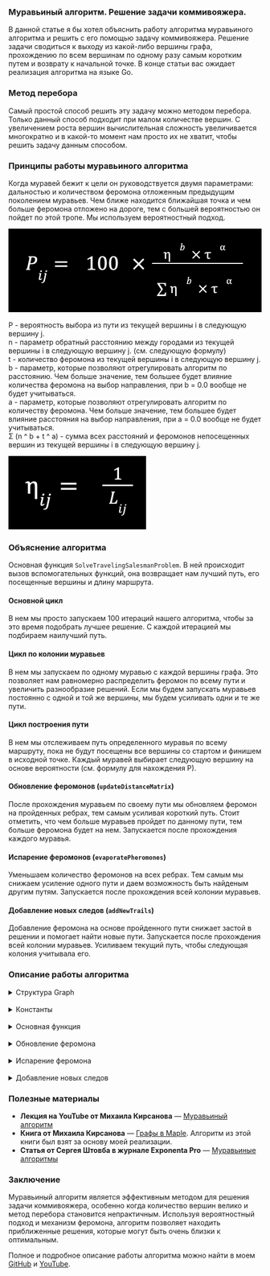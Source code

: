 ### Муравьиный алгоритм. Решение задачи коммивояжера. 

В данной статье я бы хотел объяснить работу алгоритма муравьиного алгоритма и решить с его помощью задачу коммивояжера. Решение задачи сводиться к выходу из какой-либо вершины графа, прохождению по всем вершинам по одному разу самым коротким путем и возврату к начальной точке. В конце статьи вас ожидает реализация алгоритма на языке Go.

### Метод перебора

Самый простой способ решить эту задачу можно методом перебора. Только данный способ подходит при малом количестве вершин. С увеличением роста вершин вычислительная сложность увеличивается многократно и в какой-то момент нам просто их не хватит, чтобы решить задачу данным способом.

### Принципы работы муравьиного алгоритма

Когда муравей бежит к цели он руководствуется двумя параметрами: дальностью и количеством феромона отложенным предыдущим поколением муравьев. Чем ближе находится ближайшая точка и чем больше феромона отложено на дороге, тем с большей вероятностью он пойдет по этой тропе. Мы используем вероятностный подход.

![formula_1](misc/images/formula_1.png)

Р - вероятность выбора из пути из текущей вершины i в следующую вершину j.  
n - параметр обратный расстоянию между городами из текущей вершины i в следующую вершину j. (см. следующую формулу)  
t - количество феромона из текущей вершины i в следующую вершину j.  
b - параметр, которые позволяют отрегулировать алгоритм по расстоянию.  Чем больше значение, тем большее будет влияние количества феромона на выбор направления, при b = 0.0 вообще не будет учитываться.  
a - параметр, которые позволяют отрегулировать алгоритм по количеству  феромона. Чем больше значение, тем большее будет влияние расстояния на выбор направления, при a = 0.0 вообще не будет учитываться.  
Σ (n ^ b + t ^ a) - сумма всех расстояний и феромонов непосещенных вершин из текущей вершины i в следующую вершину j.

![formula_2](misc/images/formula_2.png)

### Объяснение алгоритма

Основная функция `SolveTravelingSalesmanProblem`. В ней происходит вызов вспомогательных функций, она возвращает нам лучший путь, его посещенные вершины и длину маршрута.

#### Основной цикл 
В нем мы просто запускаем 100 итераций нашего алгоритма, чтобы за это время подобрать лучшее решение. С каждой итерацией мы подбираем наилучший путь.

#### Цикл по колонии муравьев 
В нем мы запускаем по одному муравью с каждой вершины графа. Это позволяет нам равномерно распределить феромон по всему пути и увеличить разнообразие решений. Если мы будем запускать муравьев постоянно с одной и той же вершины, мы будем усиливать одни и те же пути.

#### Цикл построения пути
В нем мы отслеживаем путь определенного муравья по всему маршруту, пока не будут посещены все вершины со стартом и финишем в исходной точке. Каждый муравей выбирает следующую вершину на основе вероятности (см. формулу для нахождения Р).

#### Обновление феромонов (`updateDistanceMatrix`)
После прохождения муравьем по своему пути мы обновляем феромон на пройденных ребрах, тем самым усиливая короткий путь. Стоит отметить, что чем больше муравьев пройдет по данному пути, тем больше феромона будет на нем. Запускается после прохождения каждого муравья.

#### Испарение феромонов (`evaporatePheromones`)
Уменьшаем количество феромонов на всех ребрах. Тем самым мы снижаем усиление одного пути и даем возможность быть найденым другим путям. Запускается после прохождения всей колонии муравьев.

#### Добавление новых следов (`addNewTrails`)
Добавление феромона на основе пройденного пути снижает застой в решении и помогает найти новые пути. Запускается после прохождения всей колонии муравьев. Усиливаем текущий путь, чтобы следующая колония учитывала его.

### Описание работы алгоритма

<details>
<summary>Структура Graph </summary>

```
// Graph представляет граф с матрицей смежности
type Graph struct {
	adjacencyMatrix [][]int
}
```

```
// NewGraph создает новый граф
func NewGraph(vertexCount int) *Graph {
	matrix := make([][]int, vertexCount)
	for i := range matrix {
		matrix[i] = make([]int, vertexCount)
	}
	return &Graph{adjacencyMatrix: matrix}
}
```

```
// AddEdge добавляет ребро в граф
func (g *Graph) AddEdge(from, to, weight int) {
	if from < 0 || from >= len(g.adjacencyMatrix) || to < 0 || to >= len(g.adjacencyMatrix[from]) {
		// Индексы вне диапазона, ничего не делаем
		return
	}
	g.adjacencyMatrix[from][to] = weight
}
```

</details>
<br>


<details>
<summary>Константы</summary>

```
const (
	alpha = 9.0 // регулировка алгоритма по расстоянию (чем больше значение, тем большее будет влияние расстояния на выбор направления, при alpha = 0.0 вообще не будет учитываться)
	beta  = 5.0 // регулировка алгоритма по количеству феромона (чем больше значение, тем большее будет влияние количества феромона на выбор направления, при beta = 0.0 вообще не будет учитываться)
	p     = 0.7 // скорость испарения феромона
)
```

</details>
<br>

<details>
<summary>Основная функция</summary>

```
// SolveTravelingSalesmanProblem решает задачу коммивояжера с использованием муравьиного алгоритма
func SolveTravelingSalesmanProblem(graph *graph.Graph) TsmResult {
	distanceMatrix := graph.GetAdjacencyMatrix()
	n = len(distanceMatrix)
	Q = 5 * float64(n)
	// Координаты вершин
	pheromones := initPheromones()           // Wt След
	deltaPheromones := initDeltaPheromones() // DWt Матрица приращений следа

	Lmin := math.MaxFloat64      // начальное значение длины - infinity
	bestPath := make([]int, n+1) // n+1 для возврата в исходную точку

	for k := 0; k < 100; k++ { // Основной цикл
		for ant := 0; ant < n; ant++ { // Цикл по муравьям
			visited := make([]bool, n) // Список непосещенных вершин
			currentCity := ant         // Начальная вершина для муравья ant
			visited[currentCity] = true
			path := []int{currentCity} // Начало пути

			for len(path) < n { // Цикл построения пути
				probabilities := calculateProbabilities(pheromones, distanceMatrix, currentCity, visited) // Каждой вершине - свой вес
				nextCity := selectNextCity(probabilities)                                                 // Выбор направления
				visited[nextCity] = true                                                                  // Tabu list увеличился
				path = append(path, nextCity)
				currentCity = nextCity // Начало дуги = конец предыдущей
			}
			path = append(path, path[0]) // Конец пути (возвращаемся в исходную точку)

			// проходимся по всему пути и суммируем длины
			L := calculatePathLength(path, distanceMatrix)

			// Проверка минимальной длины пути
			if L < Lmin {
				Lmin = L
				copy(bestPath, path)
			}

			// Пометка дуг феромоном
			updateDistanceMatrix(deltaPheromones, path, L)
		}

		evaporatePheromones(pheromones, p)           // Испарение феромонов
		addNewTrails(pheromones, deltaPheromones, p) // Добавление новых следов
	}

	return TsmResult{
		Vertices: bestPath,
		Distance: Lmin,
	}
}
```

</details>
<br>


<details>
<summary>Обновление феромона</summary>

```
// updateDistanceMatrix помечает дуги феромоном
func updateDistanceMatrix(deltaPheromones [][]float64, path []int, L float64) {
	for i := 0; i < len(path)-1; i++ {
		from := path[i]
		to := path[i+1]
		deltaPheromones[from][to] += Q / L
	}
}
```

</details>
<br>

<details>
<summary>Испарение феромона</summary>

```
// Испарение феромона
func evaporatePheromones(pheromones [][]float64, p float64) {
	for i := range pheromones {
		for j := range pheromones[i] {
			pheromones[i][j] *= (1 - p)
		}
	}
}
```

</details>
<br>

<details>
<summary>Добавление новых следов</summary>

```
// Добавление новых следов
func addNewTrails(pheromones, deltaPheromones [][]float64, p float64) {
	for i := range pheromones {
		for j := range pheromones[i] {
			pheromones[i][j] += deltaPheromones[i][j] * p
		}
	}
}
```

</details>

### Полезные материалы

- **Лекция на YouTube от Михаила Кирсанова** — [Муравьиный алгоритм](https://youtu.be/EwDP_bAb-OI?si=v0XYb4CUkZXG-iwM)
- **Книга от Михаила Кирсанова** — [Графы в Maple](https://eqworld.ipmnet.ru/ru/library/books/Kirsanov2007ru.pdf). Алгоритм из этой книги был взят за основу моей реализации.
- **Статья от Сергея Штовба в журнале Exponenta Pro** — [Муравьиные алгоритмы](https://www.researchgate.net/publication/280064579_Muravinye_algoritmy)

### Заключение

Муравьиный алгоритм является эффективным методом для решения задачи коммивояжера, особенно когда количество вершин велико и метод перебора становится непрактичным. Используя вероятностный подход и механизм феромона, алгоритм позволяет находить приближенные решения, которые могут быть очень близки к оптимальным.

Полное и подробное описание работы алгоритма можно найти в моем [GitHub](https://github.com/alivewel/graph-algorithms) и [YouTube](https://youtu.be/4VJVGUUgodY?si=wn9WdRVdBvFgyqhK).
